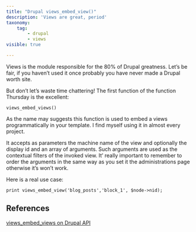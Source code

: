 ```yaml
---
title: "Drupal views_embed_view()"
description: 'Views are great, period'
taxonomy:
    tag:
        - drupal
        - views
visible: true

---
```


Views is the module responsible for the 80% of Drupal greatness. Let’s be fair, if you haven’t used it once probably you have never made a Drupal worth site.

But don’t let’s waste time chattering! The first function of the function Thursday is the excellent:

    views_embed_views()

As the name may suggests this function is used to embed a views programmatically in your template. I find myself using it in almost every project.

It accepts as parameters the machine name of the view and optionally the display id and an array of arguments. Such arguments are used as the contextual filters of the invoked view. It’ really important to remember to order the arguments in the same way as you set it the administrations page otherwise it’s won’t work.

Here is a real use case:

    print views_embed_view('blog_posts','block_1', $node->nid);

## References

[views_embed_views on Drupal API](https://api.drupal.org/api/views/views.module/function/views_embed_view/7)


